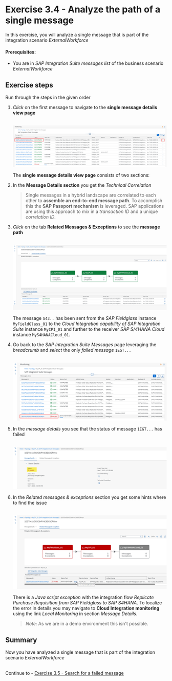 # Exercise 3.4 - Analyze the path of a single message

In this exercise, you will analyze a single message that is part of the integration scenario *ExternalWorkforce*

#### Prerequisites:

- You are in *SAP Integration Suite messages list* of the business scenario *ExternalWorkforce*

## Exercise steps

Run through the steps in the given order

1.	*Click* on the first message to navigate to the **single message details view page**

    <br>![](/exercises/ex3/images/IMWorkforceFirstMessage.png) 

    The **single message details view page** consists of two sections:
     
2. In the **Message Details section** you get the *Technical Correlation*

    >
    > Single messages in a hybrid landscape are correlated to each other to **assemble an end-to-end message path**. To accomplish this the **SAP Passport mechanism** is leveraged. SAP applications are using this approach to mix in a *transaction ID* and a unique *correlation ID*.
    > 

3. *Click* on the tab **Related Messages & Exceptions** to see the **message path**

    <br>![](/exercises/ex3/images/IMWorkforceMessagePath.png) 

    The message `S43..` has been sent from the *SAP Fieldglass* instance `MyFieldGlass_01` to the *Cloud Integration capability of SAP Integration Suite* instance `MyCPI_01` and further to the receiver *SAP S/4HANA Cloud* instance `MyS4HANACloud_01`.
    
4. Go back to the *SAP Integration Suite Messages* page leveraging the *breadcrumb* and *select* the only *failed message* `1EGT...`

    <br>![](/exercises/ex3/images/IMWorkforceFailedMessage.png)

5. In the *message details* you see that the status of message `1EGT...` has failed

    <br>![](/exercises/ex3/images/IMWorkforceMessageDetailsFailed.png)

6. In the *Related messages & exceptions* section you get some hints where to find the issue

    <br>![](/exercises/ex3/images/IMWorkforceFailedMessagePath.png)

    There is a *Java script exception* with the integration flow *Replicate Purchase Requisition from SAP Fieldglass to SAP S4HANA*. To localize the error in details you may navigate to **Cloud Integration monitoring** using the link *Local Monitoring* in section *Message Details*. 

    >
    > *Note:* As we are in a demo environment this isn't possible.
    >    
    
    
## Summary

Now you have analyzed a single message that is part of the integration scenario *ExternalWorkforce*

<br>Continue to - [Exercise 3.5 - Search for a failed message](/exercises/ex3/ex35/)
